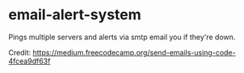 # email-alert-system
Pings multiple servers and alerts via smtp email you if they're down.

Credit:
https://medium.freecodecamp.org/send-emails-using-code-4fcea9df63f

